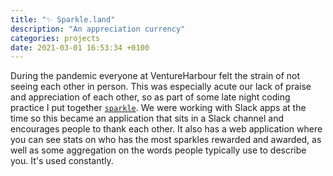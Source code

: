 ```yaml
---
title: "✨ Sparkle.land"
description: "An appreciation currency"
categories: projects
date: 2021-03-01 16:53:34 +0100
---
```


During the pandemic everyone at VentureHarbour felt the strain of not seeing each other in person. This was especially acute our lack of praise and appreciation of each other, so as part of some late night coding practice I put together [`sparkle`](https://sparkle.land). We were working with Slack apps at the time so this became an application that sits in a Slack channel and encourages people to thank each other. It also has a web application where you can see stats on who has the most sparkles rewarded and awarded, as well as some aggregation on the words people typically use to describe you. It's used constantly.
